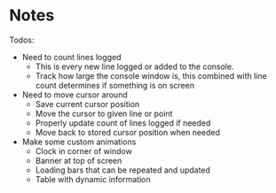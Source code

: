 # Notes

Todos:

- Need to count lines logged
  - This is every new line logged or added to the console.
  - Track how large the console window is, this combined with line count determines if something is on screen
- Need to move cursor around
  - Save current cursor position
  - Move the cursor to given line or point
  - Properly update count of lines logged if needed
  - Move back to stored cursor position when needed
- Make some custom animations
  - Clock in corner of window
  - Banner at top of screen
  - Loading bars that can be repeated and updated
  - Table with dynamic information
